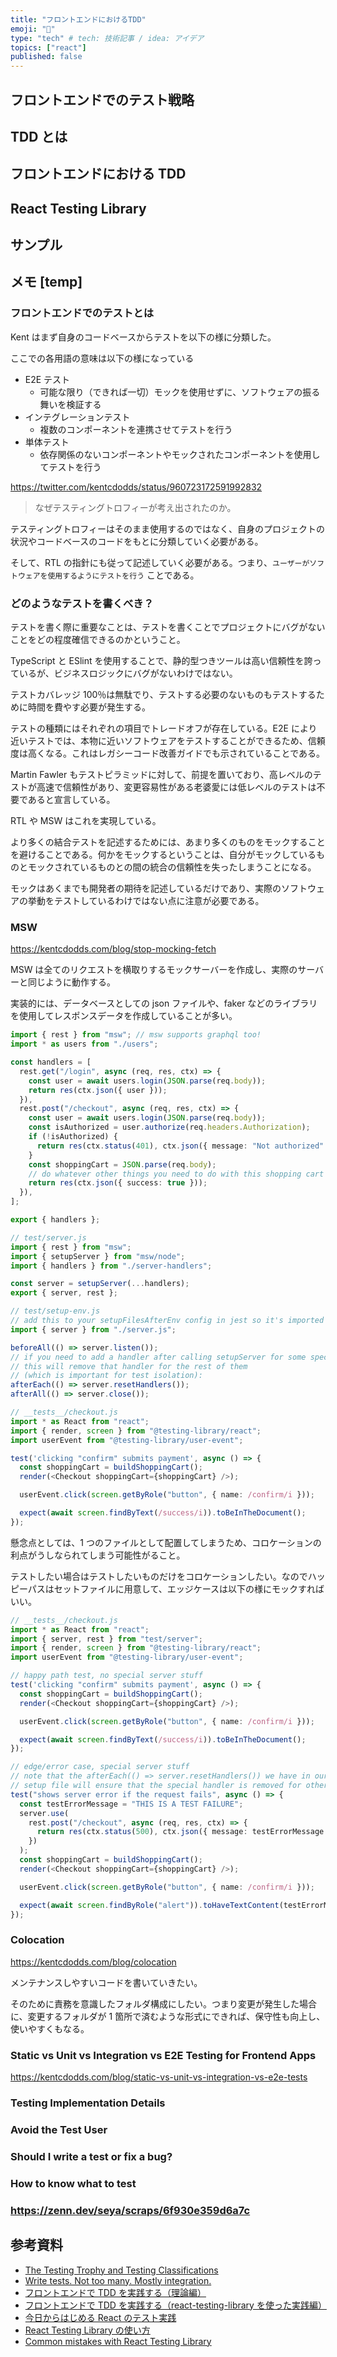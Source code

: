 ```yaml
---
title: "フロントエンドにおけるTDD"
emoji: "🙌"
type: "tech" # tech: 技術記事 / idea: アイデア
topics: ["react"]
published: false
---
```


## フロントエンドでのテスト戦略

## TDD とは

## フロントエンドにおける TDD

## React Testing Library

## サンプル

## メモ [temp]

### フロントエンドでのテストとは

Kent はまず自身のコードベースからテストを以下の様に分類した。

ここでの各用語の意味は以下の様になっている

- E2E テスト
  - 可能な限り（できれば一切）モックを使用せずに、ソフトウェアの振る舞いを検証する
- インテグレーションテスト
  - 複数のコンポーネントを連携させてテストを行う
- 単体テスト
  - 依存関係のないコンポーネントやモックされたコンポーネントを使用してテストを行う

https://twitter.com/kentcdodds/status/960723172591992832

> なぜテスティングトロフィーが考え出されたのか。

テスティングトロフィーはそのまま使用するのではなく、自身のプロジェクトの状況やコードベースのコードをもとに分類していく必要がある。

そして、RTL の指針にも従って記述していく必要がある。つまり、`ユーザーがソフトウェアを使用するようにテストを行う` ことである。

### どのようなテストを書くべき？

テストを書く際に重要なことは、テストを書くことでプロジェクトにバグがないことをどの程度確信できるのかということ。

TypeScript と ESlint を使用することで、静的型つきツールは高い信頼性を誇っているが、ビジネスロジックにバグがないわけではない。

テストカバレッジ 100％は無駄でり、テストする必要のないものもテストするために時間を費やす必要が発生する。

テストの種類にはそれぞれの項目でトレードオフが存在している。E2E により近いテストでは、本物に近いソフトウェアをテストすることができるため、信頼度は高くなる。これはレガシーコード改善ガイドでも示されていることである。

Martin Fawler もテストピラミッドに対して、前提を置いており、高レベルのテストが高速で信頼性があり、変更容易性がある老婆愛には低レベルのテストは不要であると宣言している。

RTL や MSW はこれを実現している。

より多くの結合テストを記述するためには、あまり多くのものをモックすることを避けることである。何かをモックするということは、自分がモックしているものとモックされているものとの間の統合の信頼性を失ったしまうことになる。

モックはあくまでも開発者の期待を記述しているだけであり、実際のソフトウェアの挙動をテストしているわけではない点に注意が必要である。

### MSW

https://kentcdodds.com/blog/stop-mocking-fetch

MSW は全てのリクエストを横取りするモックサーバーを作成し、実際のサーバーと同じように動作する。

実装的には、データベースとしての json ファイルや、faker などのライブラリを使用してレスポンスデータを作成していることが多い。

```ts
import { rest } from "msw"; // msw supports graphql too!
import * as users from "./users";

const handlers = [
  rest.get("/login", async (req, res, ctx) => {
    const user = await users.login(JSON.parse(req.body));
    return res(ctx.json({ user }));
  }),
  rest.post("/checkout", async (req, res, ctx) => {
    const user = await users.login(JSON.parse(req.body));
    const isAuthorized = user.authorize(req.headers.Authorization);
    if (!isAuthorized) {
      return res(ctx.status(401), ctx.json({ message: "Not authorized" }));
    }
    const shoppingCart = JSON.parse(req.body);
    // do whatever other things you need to do with this shopping cart
    return res(ctx.json({ success: true }));
  }),
];

export { handlers };
```

```ts
// test/server.js
import { rest } from "msw";
import { setupServer } from "msw/node";
import { handlers } from "./server-handlers";

const server = setupServer(...handlers);
export { server, rest };
```

```ts
// test/setup-env.js
// add this to your setupFilesAfterEnv config in jest so it's imported for every test file
import { server } from "./server.js";

beforeAll(() => server.listen());
// if you need to add a handler after calling setupServer for some specific test
// this will remove that handler for the rest of them
// (which is important for test isolation):
afterEach(() => server.resetHandlers());
afterAll(() => server.close());
```

```ts
// __tests__/checkout.js
import * as React from "react";
import { render, screen } from "@testing-library/react";
import userEvent from "@testing-library/user-event";

test('clicking "confirm" submits payment', async () => {
  const shoppingCart = buildShoppingCart();
  render(<Checkout shoppingCart={shoppingCart} />);

  userEvent.click(screen.getByRole("button", { name: /confirm/i }));

  expect(await screen.findByText(/success/i)).toBeInTheDocument();
});
```

懸念点としては、1 つのファイルとして配置してしまうため、コロケーションの利点がうしなられてしまう可能性がること。

テストしたい場合はテストしたいものだけをコロケーションしたい。なのでハッピーパスはセットファイルに用意して、エッジケースは以下の様にモックすればいい。

```ts
// __tests__/checkout.js
import * as React from "react";
import { server, rest } from "test/server";
import { render, screen } from "@testing-library/react";
import userEvent from "@testing-library/user-event";

// happy path test, no special server stuff
test('clicking "confirm" submits payment', async () => {
  const shoppingCart = buildShoppingCart();
  render(<Checkout shoppingCart={shoppingCart} />);

  userEvent.click(screen.getByRole("button", { name: /confirm/i }));

  expect(await screen.findByText(/success/i)).toBeInTheDocument();
});

// edge/error case, special server stuff
// note that the afterEach(() => server.resetHandlers()) we have in our
// setup file will ensure that the special handler is removed for other tests
test("shows server error if the request fails", async () => {
  const testErrorMessage = "THIS IS A TEST FAILURE";
  server.use(
    rest.post("/checkout", async (req, res, ctx) => {
      return res(ctx.status(500), ctx.json({ message: testErrorMessage }));
    })
  );
  const shoppingCart = buildShoppingCart();
  render(<Checkout shoppingCart={shoppingCart} />);

  userEvent.click(screen.getByRole("button", { name: /confirm/i }));

  expect(await screen.findByRole("alert")).toHaveTextContent(testErrorMessage);
});
```

### Colocation

https://kentcdodds.com/blog/colocation

メンテナンスしやすいコードを書いていきたい。

そのために責務を意識したフォルダ構成にしたい。つまり変更が発生した場合に、変更するフォルダが 1 箇所で済むような形式にできれば、保守性も向上し、使いやすくもなる。

### Static vs Unit vs Integration vs E2E Testing for Frontend Apps

https://kentcdodds.com/blog/static-vs-unit-vs-integration-vs-e2e-tests

### Testing Implementation Details

### Avoid the Test User

### Should I write a test or fix a bug?

### How to know what to test

### https://zenn.dev/seya/scraps/6f930e359d6a7c

## 参考資料

- [The Testing Trophy and Testing Classifications](https://kentcdodds.com/blog/the-testing-trophy-and-testing-classifications)
- [Write tests. Not too many. Mostly integration.](https://kentcdodds.com/blog/write-tests)
- [フロントエンドで TDD を実践する（理論編）](https://qiita.com/taneba/items/48db2ad9cf10ad644908)
- [フロントエンドで TDD を実践する（react-testing-library を使った実践編）](https://qiita.com/taneba/items/b21f5fee17eb593b30c8)
- [今日からはじめる React のテスト実践](https://zenn.dev/t_keshi/articles/react-test-practice)
- [React Testing Library の使い方](https://qiita.com/ossan-engineer/items/4757d7457fafd44d2d2f)
- [Common mistakes with React Testing Library](https://kentcdodds.com/blog/common-mistakes-with-react-testing-library)
